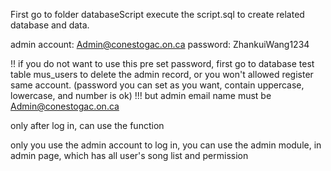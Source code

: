 First go to folder databaseScript execute the script.sql to create related database and data.

admin account: Admin@conestogac.on.ca
password: ZhankuiWang1234

!! if you do not want to use this pre set password, first go to database test table mus_users to delete the admin record,
or you won't allowed register same account.
(password you can set as you want, contain uppercase, lowercase, and number is ok)
!!! but admin email name must be Admin@conestogac.on.ca

only after log in, can use the function

only you use the admin account to log in, you can use the admin module, in admin page, which has all user's song list and permission
